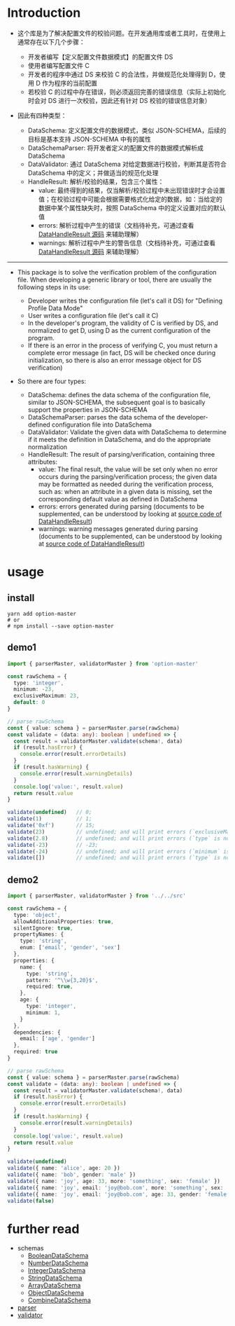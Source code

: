 # Introduction
* 这个库是为了解决配置文件的校验问题。在开发通用库或者工具时，在使用上通常存在以下几个步骤：
  - 开发者编写【定义配置文件数据模式】的配置文件 DS
  - 使用者编写配置文件 C
  - 开发者的程序中通过 DS 来校验 C 的合法性，并做规范化处理得到 D，使用 D 作为程序的当前配置
  - 若校验 C 的过程中存在错误，则必须返回完善的错误信息（实际上初始化时会对 DS 进行一次校验，因此还有针对 DS 校验的错误信息对象）

* 因此有四种类型：
  - DataSchema: 定义配置文件的数据模式，类似 JSON-SCHEMA，后续的目标是基本支持 JSON-SCHEMA 中有的属性
  - DataSchemaParser: 将开发者定义的配置文件的数据模式解析成 DataSchema
  - DataValidator: 通过 DataSchema 对给定数据进行校验，判断其是否符合 DataSchema 中的定义；并做适当的规范化处理
  - HandleResult: 解析/校验的结果，包含三个属性：
    - value: 最终得到的结果，仅当解析/校验过程中未出现错误时才会设置值；在校验过程中可能会根据需要格式化给定的数据，如：当给定的数据中某个属性缺失时，按照 DataSchema 中的定义设置对应的默认值
    - errors: 解析过程中产生的错误（文档待补充，可通过查看 [DataHandleResult 源码][DataHandleResult] 来辅助理解）
    - warnings: 解析过程中产生的警告信息（文档待补充，可通过查看 [DataHandleResult 源码][DataHandleResult] 来辅助理解）

---

* This package is to solve the verification problem of the configuration file. When developing a generic library or tool, there are usually the following steps in its use:
  - Developer writes the configuration file (let's call it DS) for "Defining Profile Data Mode"
  - User writes a configuration file (let's call it C)
  - In the developer's program, the validity of C is verified by DS, and normalized to get D, using D as the current configuration of the program.
  - If there is an error in the process of verifying C, you must return a complete error message (in fact, DS will be checked once during initialization, so there is also an error message object for DS verification)

* So there are four types:
  - DataSchema: defines the data schema of the configuration file, similar to JSON-SCHEMA, the subsequent goal is to basically support the properties in JSON-SCHEMA
  - DataSchemaParser: parses the data schema of the developer-defined configuration file into DataSchema
  - DataValidator: Validate the given data with DataSchema to determine if it meets the definition in DataSchema, and do the appropriate normalization
  - HandleResult: The result of parsing/verification, containing three attributes:
    - value: The final result, the value will be set only when no error occurs during the parsing/verification process; the given data may be formatted as needed during the verification process, such as: when an attribute in a given data is missing, set the corresponding default value as defined in DataSchema
    - errors: errors generated during parsing (documents to be supplemented, can be understood by looking at [source code of DataHandleResult][DataHandleResult])
    - warnings: warning messages generated during parsing (documents to be supplemented, can be understood by looking at [source code of DataHandleResult][DataHandleResult])

# usage

## install
  ```shell
  yarn add option-master
  # or
  # npm install --save option-master
  ```

## demo1
  ```typescript
  import { parserMaster, validatorMaster } from 'option-master'

  const rawSchema = {
    type: 'integer',
    minimum: -23,
    exclusiveMaximum: 23,
    default: 0
  }

  // parse rawSchema
  const { value: schema } = parserMaster.parse(rawSchema)
  const validate = (data: any): boolean | undefined => {
    const result = validatorMaster.validate(schema!, data)
    if (result.hasError) {
      console.error(result.errorDetails)
    }
    if (result.hasWarning) {
      console.error(result.warningDetails)
    }
    console.log('value:', result.value)
    return result.value
  }

  validate(undefined)   // 0;
  validate(1)           // 1;
  validate('0xf')       // 15;
  validate(23)          // undefined; and will print errors (`exclusiveMaximum` is not satisfied)
  validate(2.8)         // undefined; and will print errors (`type` is not satisfied)
  validate(-23)         // -23;
  validate(-24)         // undefined; and will print errors (`minimum` is not satisfied)
  validate([])          // undefined; and will print errors (`type` is not satisfied)
  ```

## demo2
```typescript
import { parserMaster, validatorMaster } from '../../src'

const rawSchema = {
  type: 'object',
  allowAdditionalProperties: true,
  silentIgnore: true,
  propertyNames: {
    type: 'string',
    enum: ['email', 'gender', 'sex']
  },
  properties: {
    name: {
      type: 'string',
      pattern: '^\\w{3,20}$',
      required: true,
    },
    age: {
      type: 'integer',
      minimum: 1,
    }
  },
  dependencies: {
    email: ['age', 'gender']
  },
  required: true
}

// parse rawSchema
const { value: schema } = parserMaster.parse(rawSchema)
const validate = (data: any): boolean | undefined => {
  const result = validatorMaster.validate(schema!, data)
  if (result.hasError) {
    console.error(result.errorDetails)
  }
  if (result.hasWarning) {
    console.error(result.warningDetails)
  }
  console.log('value:', result.value)
  return result.value
}

validate(undefined)                                                               // undefined; and will print errors (`required` is not satisfied)
validate({ name: 'alice', age: 20 })                                              // { name: 'alice', age: 20 };
validate({ name: 'bob', gender: 'male' })                                         // { name: 'bob', gender: 'male' }
validate({ name: 'joy', age: 33, more: 'something', sex: 'female' })              // { name: 'joy', age: 33, sex: 'female' }
validate({ name: 'joy', email: 'joy@bob.com', more: 'something', sex: 'female' }) // undefined; and will print errors (`dependencies#email` is not satisfied)
validate({ name: 'joy', email: 'joy@bob.com', age: 33, gender: 'female' })        // { name: 'joy', email: 'joy@bob.com', age: 33, gender: 'female' }
validate(false)                                                                   // undefined; and will print errors (`type` is not satisfied)
```

# further read
* schemas
  - [BooleanDataSchema][]
  - [NumberDataSchema][]
  - [IntegerDataSchema][]
  - [StringDataSchema][]
  - [ArrayDataSchema][]
  - [ObjectDataSchema][]
  - [CombineDataSchema][]
* [parser][DataSchemaParser]
* [validator][DataValidator]


<!-- schemas -->
[BooleanDataSchema]: https://github.com/lemon-clown/option-master/blob/master/doc/schemas/boolean.md
[NumberDataSchema]: https://github.com/lemon-clown/option-master/blob/master/doc/schemas/number.md
[IntegerDataSchema]: https://github.com/lemon-clown/option-master/blob/master/doc/schemas/integer.md
[StringDataSchema]: https://github.com/lemon-clown/option-master/blob/master/doc/schemas/string.md
[ArrayDataSchema]: https://github.com/lemon-clown/option-master/blob/master/doc/schemas/array.md
[ObjectDataSchema]: https://github.com/lemon-clown/option-master/blob/master/doc/schemas/object.md
[CombineDataSchema]: https://github.com/lemon-clown/option-master/blob/master/doc/schemas/combine.md

[DataHandleResult]: https://github.com/lemon-clown/option-master/blob/master/src/_util/handle-result.ts
[DataSchemaParser]: https://github.com/lemon-clown/option-master/blob/master/doc/parser.md
[DataValidator]: https://github.com/lemon-clown/option-master/blob/master/doc/validator.md

